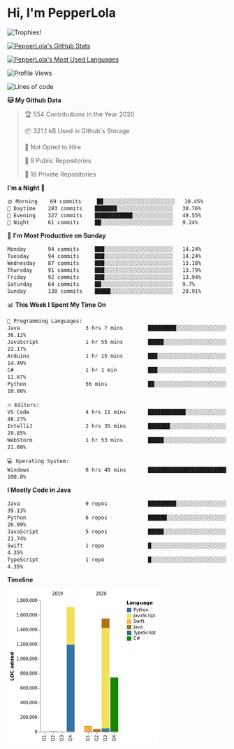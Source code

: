 # Hi, I'm PepperLola
![Trophies!](https://github-profile-trophy.vercel.app/?username=PepperLola&column=10&theme=chalk)

[![PepperLola's GitHub Stats](https://github-readme-stats.vercel.app/api?username=PepperLola&theme=dark&show_icons=true)](https://github.com/anuraghazra/github-readme-stats/)

[![PepperLola's Most Used Languages](https://github-readme-stats.vercel.app/api/top-langs/?username=PepperLola&layout=compact)](https://github.com/anuraghazra/github-readme-stats/)

![Profile Views](https://komarev.com/ghpvc/?username=PepperLola)

<!--START_SECTION:waka-->
![Lines of code](https://img.shields.io/badge/From%20Hello%20World%20I%27ve%20Written-5.5%20million%20lines%20of%20code-blue)

**🐱 My Github Data** 

> 🏆 554 Contributions in the Year 2020
 > 
> 📦 321.1 kB Used in Github's Storage 
 > 
> 🚫 Not Opted to Hire
 > 
> 📜 9 Public Repositories
 > 
> 🔑 18 Private Repositories 

**I'm a Night 🦉** 

```text
🌞 Morning    69 commits     ██░░░░░░░░░░░░░░░░░░░░░░░   10.45% 
🌆 Daytime    203 commits    ███████░░░░░░░░░░░░░░░░░░   30.76% 
🌃 Evening    327 commits    ████████████░░░░░░░░░░░░░   49.55% 
🌙 Night      61 commits     ██░░░░░░░░░░░░░░░░░░░░░░░   9.24%

```
📅 **I'm Most Productive on Sunday** 

```text
Monday       94 commits     ███░░░░░░░░░░░░░░░░░░░░░░   14.24% 
Tuesday      94 commits     ███░░░░░░░░░░░░░░░░░░░░░░   14.24% 
Wednesday    87 commits     ███░░░░░░░░░░░░░░░░░░░░░░   13.18% 
Thursday     91 commits     ███░░░░░░░░░░░░░░░░░░░░░░   13.79% 
Friday       92 commits     ███░░░░░░░░░░░░░░░░░░░░░░   13.94% 
Saturday     64 commits     ██░░░░░░░░░░░░░░░░░░░░░░░   9.7% 
Sunday       138 commits    █████░░░░░░░░░░░░░░░░░░░░   20.91%

```


📊 **This Week I Spent My Time On** 

```text
💬 Programming Languages: 
Java                     3 hrs 7 mins        █████████░░░░░░░░░░░░░░░░   36.12% 
JavaScript               1 hr 55 mins        █████░░░░░░░░░░░░░░░░░░░░   22.17% 
Arduino                  1 hr 15 mins        ███░░░░░░░░░░░░░░░░░░░░░░   14.49% 
C#                       1 hr 1 min          ███░░░░░░░░░░░░░░░░░░░░░░   11.87% 
Python                   56 mins             ██░░░░░░░░░░░░░░░░░░░░░░░   10.86%

🔥 Editors: 
VS Code                  4 hrs 11 mins       ████████████░░░░░░░░░░░░░   48.27% 
IntelliJ                 2 hrs 35 mins       ███████░░░░░░░░░░░░░░░░░░   29.85% 
WebStorm                 1 hr 53 mins        █████░░░░░░░░░░░░░░░░░░░░   21.88%

💻 Operating System: 
Windows                  8 hrs 40 mins       █████████████████████████   100.0%

```

**I Mostly Code in Java** 

```text
Java                     9 repos             █████████░░░░░░░░░░░░░░░░   39.13% 
Python                   6 repos             ██████░░░░░░░░░░░░░░░░░░░   26.09% 
JavaScript               5 repos             █████░░░░░░░░░░░░░░░░░░░░   21.74% 
Swift                    1 repo              █░░░░░░░░░░░░░░░░░░░░░░░░   4.35% 
TypeScript               1 repo              █░░░░░░░░░░░░░░░░░░░░░░░░   4.35%

```


**Timeline**

![Chart not found](https://github.com/PepperLola/PepperLola/blob/master/charts/bar_graph.png) 


<!--END_SECTION:waka-->
